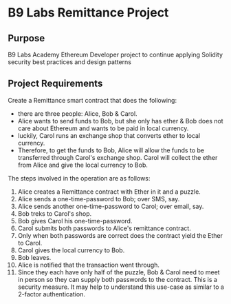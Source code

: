 # B9 Labs Remittance Project

## Purpose
B9 Labs Academy Ethereum Developer project to continue applying Solidity security best practices and design patterns

## Project Requirements
Create a Remittance smart contract that does the following:

- there are three people: Alice, Bob & Carol.
- Alice wants to send funds to Bob, but she only has ether & Bob does not care about Ethereum and wants to be paid in local currency.
- luckily, Carol runs an exchange shop that converts ether to local currency.
- Therefore, to get the funds to Bob, Alice will allow the funds to be transferred through Carol's exchange shop. Carol will collect the ether from Alice and give the local currency to Bob.

The steps involved in the operation are as follows:

1) Alice creates a Remittance contract with Ether in it and a puzzle.
2) Alice sends a one-time-password to Bob; over SMS, say.
3) Alice sends another one-time-password to Carol; over email, say.
4) Bob treks to Carol's shop.
5) Bob gives Carol his one-time-password.
6) Carol submits both passwords to Alice's remittance contract.
7) Only when both passwords are correct does the contract yield the Ether to Carol.
8) Carol gives the local currency to Bob.
9) Bob leaves.
10) Alice is notified that the transaction went through.
11) Since they each have only half of the puzzle, Bob & Carol need to meet in person so they can supply both passwords to the contract. This is a security measure. It may help to understand this use-case as similar to a 2-factor authentication.
